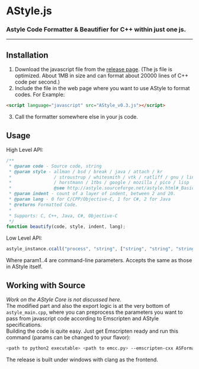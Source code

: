# AStyle.js
### Astyle Code Formatter & Beautifier for C++ within just one js.
-----

## Installation
1. Download the javascript file from the [release page](https://github.com/strongrex2001/AStyle.js/releases). (The js file is optimized. About 1MB in size and can format about 20000 lines of C++ code per second.)  
2. Include the file in the web page where you want to use AStyle to format codes. For Example:  
```html
<script language="javascript" src="AStyle_v0.3.js"></script>
```  
3. Call the formatter somewhere else in your js code.  

## Usage
High Level API:  
```javascript
/**
 * @param code - Source code, string
 * @param style - allman / bsd / break / java / attach / kr
 *                / stroustrup / whitesmith / vtk / ratliff / gnu / linux
 *                / horstmann / 1tbs / google / mozilla / pico / lisp
 *                @see http://astyle.sourceforge.net/astyle.html#_Basic_Brace_Styles
 * @param indent - count of a layer of indent, between 2 and 20.
 * @param lang - 0 for C/CPP/Objective-C, 1 for C#, 2 for Java
 * @returns Formatted Code.
 *
 * Supports: C, C++, Java, C#, Objective-C
 */
function beautify(code, style, indent, lang);
```  
Low Level API:  
```javascript
astyle_instance.ccall("process", "string", ["string", "string", "string", "string"], [param1, param2, param3, param4])
```  
Where param1..4 are command-line parameters. Accepts the same as those in AStyle itself.  

## Working with Source
*Work on the AStyle Core is not discussed here.*  
The modified part and also the export logic is at the very bottom of `astyle_main.cpp`, where you can preprocess the parameters you want to pass from javascript code according to Emscripten and AStyle specifications.  
Building the code is quite easy. Just get Emscripten ready and run this command (params can be changed to your flavor):  
```bash
<path to python2 executable> <path to emcc.py> --emscripten-cxx ASFormatter.cpp ASLocalizer.cpp ASResource.cpp astyle_main.cpp ASBeautifier.cpp ASEnhancer.cpp -std=c++11 -O3 -s INLINING_LIMIT=1 --memory-init-file 0 -s MODULARIZE=1 -s EXPORT_NAME='AStyle'
```  
The release is built under windows with clang as the frontend.  
